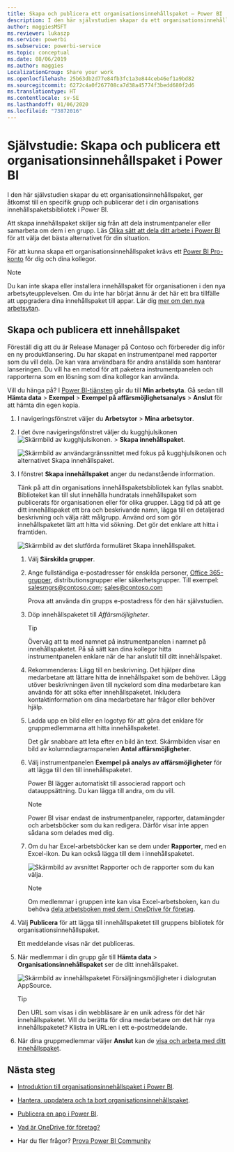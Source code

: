 ```yaml
---
title: Skapa och publicera ett organisationsinnehållspaket – Power BI
description: I den här självstudien skapar du ett organisationsinnehållspaket, begränsar åtkomst till en specifik grupp och publicerar det i din organisations innehållspaketsbibliotek i Power BI.
author: maggiesMSFT
ms.reviewer: lukaszp
ms.service: powerbi
ms.subservice: powerbi-service
ms.topic: conceptual
ms.date: 08/06/2019
ms.author: maggies
LocalizationGroup: Share your work
ms.openlocfilehash: 25b63db2d77e84fb3fc1a3e844ceb46ef1a9bd82
ms.sourcegitcommit: 6272c4a0f267708ca7d38a45774f3bedd680f2d6
ms.translationtype: HT
ms.contentlocale: sv-SE
ms.lasthandoff: 01/06/2020
ms.locfileid: "73872016"
---
```

# <a name="tutorial-create-and-publish-a-power-bi-organizational-content-pack"></a>Självstudie: Skapa och publicera ett organisationsinnehållspaket i Power BI

I den här självstudien skapar du ett organisationsinnehållspaket, ger åtkomst till en specifik grupp och publicerar det i din organisations innehållspaketsbibliotek i Power BI.

Att skapa innehållspaket skiljer sig från att dela instrumentpaneler eller samarbeta om dem i en grupp. Läs [Olika sätt att dela ditt arbete i Power BI](service-how-to-collaborate-distribute-dashboards-reports.md) för att välja det bästa alternativet för din situation.

För att kunna skapa ett organisationsinnehållspaket krävs ett [Power BI Pro-konto](https://powerbi.microsoft.com/pricing) för dig och dina kollegor.

> [!NOTE]
> Du kan inte skapa eller installera innehållspaket för organisationen i den nya arbetsyteupplevelsen. Om du inte har börjat ännu är det här ett bra tillfälle att uppgradera dina innehållspaket till appar. Lär dig [mer om den nya arbetsytan](service-create-the-new-workspaces.md).

## <a name="create-and-publish-a-content-pack"></a>Skapa och publicera ett innehållspaket

Föreställ dig att du är Release Manager på Contoso och förbereder dig inför en ny produktlansering.  Du har skapat en instrumentpanel med rapporter som du vill dela. De kan vara användbara för andra anställda som hanterar lanseringen. Du vill ha en metod för att paketera instrumentpanelen och rapporterna som en lösning som dina kollegor kan använda.

Vill du hänga på? I [Power BI-tjänsten](https://powerbi.com) går du till **Min arbetsyta**. Gå sedan till **Hämta data** > **Exempel** > **Exempel på affärsmöjlighetsanalys** > **Anslut** för att hämta din egen kopia.

1. I navigeringsfönstret väljer du **Arbetsytor** > **Mina arbetsytor**.

1. I det övre navigeringsfönstret väljer du kugghjulsikonen ![Skärmbild av kugghjulsikonen.](media/service-organizational-content-pack-create-and-publish/cog.png) > **Skapa innehållspaket**.

   ![Skärmbild av användargränssnittet med fokus på kugghjulsikonen och alternativet Skapa innehållspaket.](media/service-organizational-content-pack-create-and-publish/pbi_create_contpk.png)

1. I fönstret **Skapa innehållspaket** anger du nedanstående information.  

   Tänk på att din organisations innehållspaketsbibliotek kan fyllas snabbt. Biblioteket kan till slut innehålla hundratals innehållspaket som publicerats för organisationen eller för olika grupper. Lägg tid på att ge ditt innehållspaket ett bra och beskrivande namn, lägga till en detaljerad beskrivning och välja rätt målgrupp.  Använd ord som gör innehållspaketet lätt att hitta vid sökning. Det gör det enklare att hitta i framtiden.

      ![Skärmbild av det slutförda formuläret Skapa innehållspaket.](media/service-organizational-content-pack-create-and-publish/cpwindow.png)

    1. Välj **Särskilda grupper**.

    1. Ange fullständiga e-postadresser för enskilda personer, [Office 365-grupper](https://support.office.com/article/Create-a-group-in-Office-365-7124dc4c-1de9-40d4-b096-e8add19209e9), distributionsgrupper eller säkerhetsgrupper. Till exempel: salesmgrs@contoso.com; sales@contoso.com

        Prova att använda din grupps e-postadress för den här självstudien.

    1. Döp innehållspaketet till *Affärsmöjligheter*.

        > [!TIP]
        > Överväg att ta med namnet på instrumentpanelen i namnet på innehållspaketet. På så sätt kan dina kollegor hitta instrumentpanelen enklare när de har anslutit till ditt innehållspaket.

    1. Rekommenderas: Lägg till en beskrivning. Det hjälper dina medarbetare att lättare hitta de innehållspaket som de behöver. Lägg utöver beskrivningen även till nyckelord som dina medarbetare kan använda för att söka efter innehållspaketet. Inkludera kontaktinformation om dina medarbetare har frågor eller behöver hjälp.

    1. Ladda upp en bild eller en logotyp för att göra det enklare för gruppmedlemmarna att hitta innehållspaketet.

        Det går snabbare att leta efter en bild än text. Skärmbilden visar en bild av kolumndiagramspanelen **Antal affärsmöjligheter**.

    1. Välj instrumentpanelen **Exempel på analys av affärsmöjligheter** för att lägga till den till innehållspaketet.

        Power BI lägger automatiskt till associerad rapport och datauppsättning. Du kan lägga till andra, om du vill.

       > [!NOTE]
       > Power BI visar endast de instrumentpaneler, rapporter, datamängder och arbetsböcker som du kan redigera. Därför visar inte appen sådana som delades med dig.

   1. Om du har Excel-arbetsböcker kan se dem under **Rapporter**, med en Excel-ikon. Du kan också lägga till dem i innehållspaketet.

      ![Skärmbild av avsnittet Rapporter och de rapporter som du kan välja.](media/service-organizational-content-pack-create-and-publish/pbi_orgcontpkexcel.png)

      > [!NOTE]
      > Om medlemmar i gruppen inte kan visa Excel-arbetsboken, kan du behöva [dela arbetsboken med dem i OneDrive för företag](https://support.office.com/article/Share-documents-or-folders-in-Office-365-1fe37332-0f9a-4719-970e-d2578da4941c).

1. Välj **Publicera** för att lägga till innehållspaketet till gruppens bibliotek för organisationsinnehållspaket.  

   Ett meddelande visas när det publiceras.

1. När medlemmar i din grupp går till **Hämta data** > **Organisationsinnehållspaket** ser de ditt innehållspaket.

   ![Skärmbild av innehållspaketet Försäljningsmöjligheter i dialogrutan AppSource.](media/service-organizational-content-pack-create-and-publish/powerbi-find-content-pack-organization.png)

   > [!TIP]
   > Den URL som visas i din webbläsare är en unik adress för det här innehållspaketet.  Vill du berätta för dina medarbetare om det här nya innehållspaketet?  Klistra in URL:en i ett e-postmeddelande.

1. När dina gruppmedlemmar väljer **Anslut** kan de [visa och arbeta med ditt innehållspaket](service-organizational-content-pack-copy-refresh-access.md).

## <a name="next-steps"></a>Nästa steg

* [Introduktion till organisationsinnehållspaket i Power BI](service-organizational-content-pack-introduction.md).

* [Hantera, uppdatera och ta bort organisationsinnehållspaket](service-organizational-content-pack-manage-update-delete.md).

* [Publicera en app i Power BI](service-create-distribute-apps.md).

* [Vad är OneDrive för företag?](https://support.office.com/article/What-is-OneDrive-for-Business-187f90af-056f-47c0-9656-cc0ddca7fdc2)

* Har du fler frågor? [Prova Power BI Community](https://community.powerbi.com/)
